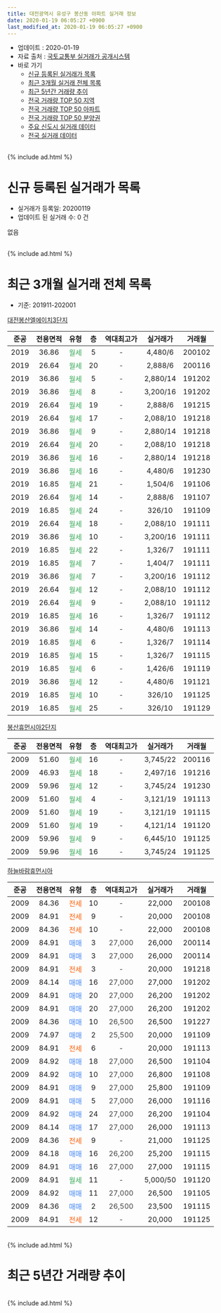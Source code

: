```yaml
---
title: 대전광역시 유성구 봉산동 아파트 실거래 정보
date: 2020-01-19 06:05:27 +0900
last_modified_at: 2020-01-19 06:05:27 +0900
---
```


* 업데이트 : 2020-01-19
* 자료 출처 : [국토교통부 실거래가 공개시스템](http://rt.molit.go.kr)
* 바로 가기
    * [신규 등록된 실거래가 목록](#신규-등록된-실거래가-목록)
    * [최근 3개월 실거래 전체 목록](#최근-3개월-실거래-전체-목록)
    * [최근 5년간 거래량 추이](#최근-5년간-거래량-추이)
    * [전국 거래량 TOP 50 지역](https://apt-info.github.io/apt-trade-info/최근-3개월-전국에서-가장-거래가-많이-발생한-지역)
    * [전국 거래량 TOP 50 아파트](https://apt-info.github.io/apt-trade-info/최근-3개월-전국에서-가장-거래가-많이-발생한-아파트)
    * [전국 거래량 TOP 50 분양권](https://apt-info.github.io/apt-trade-info/최근-3개월-전국에서-가장-거래가-많이-발생한-분양권)
    * [주요 신도시 실거래 데이터](https://apt-info.github.io/apt-trade-info/주요-신도시)
    * [전국 실거래 데이터](https://apt-info.github.io/apt-trade-info/전국)
<br>
{% include ad.html %}
<br>

# 신규 등록된 실거래가 목록
* 실거래가 등록일: 20200119
* 업데이트 된 실거래 수: 0 건

없음

<br>
{% include ad.html %}
<br>

# 최근 3개월 실거래 전체 목록
* 기준: 201911-202001


[대전봉산엘에이치3단지](https://search.naver.com/search.naver?query=%EB%8C%80%EC%A0%84%EA%B4%91%EC%97%AD%EC%8B%9C+%EC%9C%A0%EC%84%B1%EA%B5%AC+%EB%B4%89%EC%82%B0%EB%8F%99+%EB%8C%80%EC%A0%84%EB%B4%89%EC%82%B0%EC%97%98%EC%97%90%EC%9D%B4%EC%B9%983%EB%8B%A8%EC%A7%80)

|준공|전용면적|유형|층|역대최고가|실거래가|거래월|
|:---:|:---:|:---:|:---:|:---:|:---:|:---:|
|2019|36.86|<span style="color:#34a853">월세</span>|5|<span style="color:#444444">-</span>|4,480/6|200102|
|2019|26.64|<span style="color:#34a853">월세</span>|20|<span style="color:#444444">-</span>|2,888/6|200116|
|2019|36.86|<span style="color:#34a853">월세</span>|5|<span style="color:#444444">-</span>|2,880/14|191202|
|2019|36.86|<span style="color:#34a853">월세</span>|8|<span style="color:#444444">-</span>|3,200/16|191202|
|2019|26.64|<span style="color:#34a853">월세</span>|19|<span style="color:#444444">-</span>|2,888/6|191215|
|2019|26.64|<span style="color:#34a853">월세</span>|17|<span style="color:#444444">-</span>|2,088/10|191218|
|2019|36.86|<span style="color:#34a853">월세</span>|9|<span style="color:#444444">-</span>|2,880/14|191218|
|2019|26.64|<span style="color:#34a853">월세</span>|20|<span style="color:#444444">-</span>|2,088/10|191218|
|2019|36.86|<span style="color:#34a853">월세</span>|16|<span style="color:#444444">-</span>|2,880/14|191218|
|2019|36.86|<span style="color:#34a853">월세</span>|16|<span style="color:#444444">-</span>|4,480/6|191230|
|2019|16.85|<span style="color:#34a853">월세</span>|21|<span style="color:#444444">-</span>|1,504/6|191106|
|2019|26.64|<span style="color:#34a853">월세</span>|14|<span style="color:#444444">-</span>|2,888/6|191107|
|2019|16.85|<span style="color:#34a853">월세</span>|24|<span style="color:#444444">-</span>|326/10|191109|
|2019|26.64|<span style="color:#34a853">월세</span>|18|<span style="color:#444444">-</span>|2,088/10|191111|
|2019|36.86|<span style="color:#34a853">월세</span>|10|<span style="color:#444444">-</span>|3,200/16|191111|
|2019|16.85|<span style="color:#34a853">월세</span>|22|<span style="color:#444444">-</span>|1,326/7|191111|
|2019|16.85|<span style="color:#34a853">월세</span>|7|<span style="color:#444444">-</span>|1,404/7|191111|
|2019|36.86|<span style="color:#34a853">월세</span>|7|<span style="color:#444444">-</span>|3,200/16|191112|
|2019|26.64|<span style="color:#34a853">월세</span>|12|<span style="color:#444444">-</span>|2,088/10|191112|
|2019|26.64|<span style="color:#34a853">월세</span>|9|<span style="color:#444444">-</span>|2,088/10|191112|
|2019|16.85|<span style="color:#34a853">월세</span>|16|<span style="color:#444444">-</span>|1,326/7|191112|
|2019|36.86|<span style="color:#34a853">월세</span>|14|<span style="color:#444444">-</span>|4,480/6|191113|
|2019|16.85|<span style="color:#34a853">월세</span>|6|<span style="color:#444444">-</span>|1,326/7|191114|
|2019|16.85|<span style="color:#34a853">월세</span>|15|<span style="color:#444444">-</span>|1,326/7|191115|
|2019|16.85|<span style="color:#34a853">월세</span>|6|<span style="color:#444444">-</span>|1,426/6|191119|
|2019|36.86|<span style="color:#34a853">월세</span>|12|<span style="color:#444444">-</span>|4,480/6|191121|
|2019|16.85|<span style="color:#34a853">월세</span>|10|<span style="color:#444444">-</span>|326/10|191125|
|2019|16.85|<span style="color:#34a853">월세</span>|25|<span style="color:#444444">-</span>|326/10|191129|

[봉산휴먼시아2단지](https://search.naver.com/search.naver?query=%EB%8C%80%EC%A0%84%EA%B4%91%EC%97%AD%EC%8B%9C+%EC%9C%A0%EC%84%B1%EA%B5%AC+%EB%B4%89%EC%82%B0%EB%8F%99+%EB%B4%89%EC%82%B0%ED%9C%B4%EB%A8%BC%EC%8B%9C%EC%95%842%EB%8B%A8%EC%A7%80)

|준공|전용면적|유형|층|역대최고가|실거래가|거래월|
|:---:|:---:|:---:|:---:|:---:|:---:|:---:|
|2009|51.60|<span style="color:#34a853">월세</span>|16|<span style="color:#444444">-</span>|3,745/22|200116|
|2009|46.93|<span style="color:#34a853">월세</span>|18|<span style="color:#444444">-</span>|2,497/16|191216|
|2009|59.96|<span style="color:#34a853">월세</span>|12|<span style="color:#444444">-</span>|3,745/24|191230|
|2009|51.60|<span style="color:#34a853">월세</span>|4|<span style="color:#444444">-</span>|3,121/19|191113|
|2009|51.60|<span style="color:#34a853">월세</span>|19|<span style="color:#444444">-</span>|3,121/19|191115|
|2009|51.60|<span style="color:#34a853">월세</span>|19|<span style="color:#444444">-</span>|4,121/14|191120|
|2009|59.96|<span style="color:#34a853">월세</span>|9|<span style="color:#444444">-</span>|6,445/10|191125|
|2009|59.96|<span style="color:#34a853">월세</span>|16|<span style="color:#444444">-</span>|3,745/24|191125|

[하늘바람휴먼시아](https://search.naver.com/search.naver?query=%EB%8C%80%EC%A0%84%EA%B4%91%EC%97%AD%EC%8B%9C+%EC%9C%A0%EC%84%B1%EA%B5%AC+%EB%B4%89%EC%82%B0%EB%8F%99+%ED%95%98%EB%8A%98%EB%B0%94%EB%9E%8C%ED%9C%B4%EB%A8%BC%EC%8B%9C%EC%95%84)

|준공|전용면적|유형|층|역대최고가|실거래가|거래월|
|:---:|:---:|:---:|:---:|:---:|:---:|:---:|
|2009|84.36|<span style="color:#ff5a00">전세</span>|10|<span style="color:#444444">-</span>|22,000|200108|
|2009|84.91|<span style="color:#ff5a00">전세</span>|9|<span style="color:#444444">-</span>|20,000|200108|
|2009|84.36|<span style="color:#ff5a00">전세</span>|10|<span style="color:#444444">-</span>|22,000|200108|
|2009|84.91|<span style="color:#4285f3">매매</span>|3|<span style="color:#444444">27,000</span>|26,000|200114|
|2009|84.91|<span style="color:#4285f3">매매</span>|3|<span style="color:#444444">27,000</span>|26,000|200114|
|2009|84.91|<span style="color:#ff5a00">전세</span>|3|<span style="color:#444444">-</span>|20,000|191218|
|2009|84.14|<span style="color:#4285f3">매매</span>|16|<span style="color:#444444">27,000</span>|27,000|191202|
|2009|84.91|<span style="color:#4285f3">매매</span>|20|<span style="color:#444444">27,000</span>|26,200|191202|
|2009|84.91|<span style="color:#4285f3">매매</span>|20|<span style="color:#444444">27,000</span>|26,200|191202|
|2009|84.36|<span style="color:#4285f3">매매</span>|10|<span style="color:#444444">26,500</span>|26,500|191227|
|2009|74.97|<span style="color:#4285f3">매매</span>|2|<span style="color:#444444">25,500</span>|20,000|191109|
|2009|84.91|<span style="color:#ff5a00">전세</span>|6|<span style="color:#444444">-</span>|20,000|191113|
|2009|84.92|<span style="color:#4285f3">매매</span>|18|<span style="color:#444444">27,000</span>|26,500|191104|
|2009|84.92|<span style="color:#4285f3">매매</span>|10|<span style="color:#444444">27,000</span>|26,800|191108|
|2009|84.91|<span style="color:#4285f3">매매</span>|9|<span style="color:#444444">27,000</span>|25,800|191109|
|2009|84.91|<span style="color:#4285f3">매매</span>|5|<span style="color:#444444">27,000</span>|26,000|191116|
|2009|84.92|<span style="color:#4285f3">매매</span>|24|<span style="color:#444444">27,000</span>|26,200|191104|
|2009|84.14|<span style="color:#4285f3">매매</span>|17|<span style="color:#444444">27,000</span>|26,000|191113|
|2009|84.36|<span style="color:#ff5a00">전세</span>|9|<span style="color:#444444">-</span>|21,000|191125|
|2009|84.18|<span style="color:#4285f3">매매</span>|16|<span style="color:#444444">26,200</span>|25,200|191115|
|2009|84.91|<span style="color:#4285f3">매매</span>|16|<span style="color:#444444">27,000</span>|27,000|191115|
|2009|84.91|<span style="color:#34a853">월세</span>|11|<span style="color:#444444">-</span>|5,000/50|191120|
|2009|84.92|<span style="color:#4285f3">매매</span>|11|<span style="color:#444444">27,000</span>|26,500|191105|
|2009|84.36|<span style="color:#4285f3">매매</span>|2|<span style="color:#444444">26,500</span>|23,500|191115|
|2009|84.91|<span style="color:#ff5a00">전세</span>|12|<span style="color:#444444">-</span>|20,000|191125|


<br>
{% include ad.html %}
<br>

# 최근 5년간 거래량 추이


<div style="width:100%;">
    <canvas id="deal_progress" height="200"></canvas>
</div>

<script>
new Chart(document.getElementById("deal_progress"), {
    type: 'line',
    data: {
        labels: ['201501','201502','201503','201504','201505','201506','201507','201508','201509','201510','201511','201512','201601','201602','201603','201604','201605','201606','201607','201608','201609','201610','201611','201612','201701','201702','201703','201704','201705','201706','201707','201708','201709','201710','201711','201712','201801','201802','201803','201804','201805','201806','201807','201808','201809','201810','201811','201812','201901','201902','201903','201904','201905','201906','201907','201908','201909','201910','201911','201912','202001'],
        datasets: [{
            label: '매매',
            pointRadius: 1,
            data: [5, 2, 5, 4, 3, 3, 12, 9, 11, 14, 15, 11, 7, 9, 9, 9, 7, 6, 8, 6, 3, 6, 2, 1, 3, 6, 8, 5, 4, 8, 3, 4, 4, 4, 0, 3, 3, 2, 6, 6, 2, 3, 1, 4, 1, 3, 5, 4, 2, 3, 7, 3, 6, 10, 11, 17, 24, 15, 11, 4, 2],
            borderColor: "rgba(255, 201, 14, 1)",
            backgroundColor: "rgba(255, 201, 14, 0.5)",
            fill: false,
            lineTension: 0
        },{
            label: '전월세',
            pointRadius: 1,
            data: [18, 8, 15, 8, 5, 10, 7, 45, 11, 14, 16, 11, 17, 6, 11, 3, 13, 8, 13, 8, 15, 6, 14, 8, 13, 10, 6, 6, 9, 12, 6, 32, 8, 7, 9, 12, 16, 4, 9, 7, 10, 11, 8, 5, 10, 5, 10, 5, 5, 7, 9, 6, 12, 180, 46, 36, 16, 59, 27, 11, 6],
            borderColor: "rgba(0, 141, 185, 1)",
            backgroundColor: "rgba(0, 141, 185, 0.5)",
            fill: false,
            lineTension: 0
        }
        ]
    },
    options: {
        responsive: true,
        title: {
            display: false
        },
        tooltips: {
            mode: 'index',
            intersect: false
        },
        hover: {
            mode: 'nearest',
            intersect: true
        },
        scales: {
            xAxes: [{
                display: true,
                scaleLabel: {
                    display: true,
                    labelString: '년/월'
                }
            }],
            yAxes: [{
                display: true,
                ticks: {
                    suggestedMin: 0,
                },
                scaleLabel: {
                    display: true,
                    labelString: '실거래 수'
                }
            }]
        }
    }
});

</script>


<br>
{% include ad.html %}
<br>

